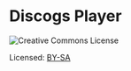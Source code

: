 # Discogs Player

![Creative Commons License][license]

[license]: https://i.creativecommons.org/l/by-sa/4.0/88x31.png "This work is licensed under a Creative Commons Attribution-ShareAlike 4.0 International License" 

Licensed: [BY-SA](http://creativecommons.org/licenses/by-sa/4.0/)
